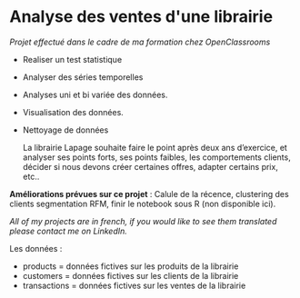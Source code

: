 # Analyse des ventes d'une librairie

*Projet effectué dans le cadre de ma formation chez OpenClassrooms* 


* Realiser un test statistique
* Analyser des séries temporelles
* Analyses uni et bi variée des données. 
* Visualisation des données.
* Nettoyage de données

  La librairie Lapage souhaite faire le point après deux ans d’exercice, et analyser ses points forts, ses points faibles, les comportements clients, décider si nous devons créer certaines offres, adapter certains prix, etc..
  
__Améliorations prévues sur ce projet__ : Calule de la récence, clustering des clients segmentation RFM, finir le notebook sous R (non disponible ici). 

*All of my projects are in french, if you would like to see them translated please contact me on LinkedIn.*

Les données :
- products = données fictives sur les produits de la librairie
- customers = données fictives sur les clients de la librairie
- transactions = données fictives sur les ventes de la librairie
